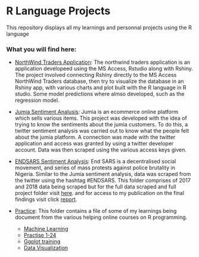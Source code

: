 # R Language Projects
This repository displays all my learnings and personnal projects using the R language

### What you will find here:
* [NorthWind Traders Application](https://github.com/Tobi-DataDetective/R_Projects/tree/main/North_Traders_Application):
The northwind traders application is an application developeed using the MS Access, Rstudio along with Rshiny. The project involved connecting Rshiny directly to the MS Access NorthWind Traders database, then try to visualize the database in an Rshiny app, with various charts and plot built with the R language in R studio. Some model predictions where almso developed, such as the regression model.

* [Jumia Sentiment Analusis](https://github.com/Tobi-DataDetective/R_Projects/tree/main/jumia_sentiment_analysis):
Jumia is an ecommerce online platform which sells various items. This project was developed with the idea of trying to know the sentiments about the jumia customers. To do this, a twitter sentiment analysis was carried out to know what the people felt about the jumia platform. A connection was made with the twitter application and access was granted by using a twitter developer account. Data was then scraped using the various access keys given.

* [ENDSARS Sentiment Analysis](https://github.com/Tobi-DataDetective/R_Projects/tree/main/ENDSARS_tweet_scraping):
End SARS is a decentralised social movement, and series of mass protests against police brutality in Nigeria.
Similar to the Jumia sentiment analysis, data was scraped from the twitter using the hashtag #ENDSARS. This folder comprises of 2017 and 2018 data being scraped but for the full data scraped and full project folder visit [here](https://github.com/Tobi-DataDetective/ENDSARS_EDA). and for access to my publication on the final findings visit click [report](https://github.com/Tobi-DataDetective/ENDSARS_EDA/tree/main/report).

* [Practice](https://github.com/Tobi-DataDetective/R_Projects/tree/main/practice):
This folder contains a file of some of my learnings being document from the various helping online courses on R programming.
    - [Machine Learning](https://github.com/Tobi-DataDetective/R_Projects/blob/main/practice/machine%20learning.R)
    - [Practise 1-24](https://github.com/Tobi-DataDetective/R_Projects/blob/main/practice/prac1-24.R)
    - [Ggplot training](https://github.com/Tobi-DataDetective/R_Projects/blob/main/practice/ggplot%20training%20exercise.R)
    - [Data Visualization](https://github.com/Tobi-DataDetective/R_Projects/blob/main/practice/data%20visualization%20project.R)